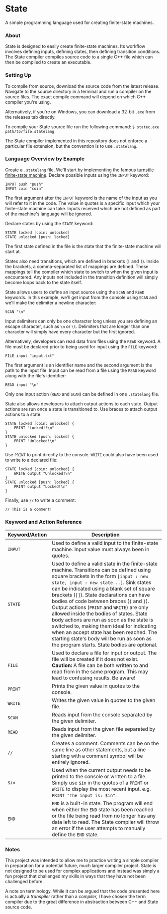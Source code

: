 # State
A simple programming language used for creating finite-state machines.

### About
State is designed to easily create finite-state machines. Its workflow involves defining inputs, defining states, then defining transition conditions. The State compiler compiles source code to a single C++ file which can then be compiled to create an executable.

### Setting Up
To compile from source, download the source code from the latest release. Navigate to the source directory in a terminal and run a compiler on the source files. The exact compile command will depend on which C++ compiler you're using.

Alternatively, if you're on Windows, you can download a 32-bit `.exe` from the releases tab directly.

To compile your State source file run the following command:
`$ statec.exe path/to/file.statelang`

The State compiler implemented in this repository does not enforce a particular file extension, but the convention is to use `.statelang`.

### Language Overview by Example
Create a `.statelang` file. We'll start by implementing the famous [turnstile finite-state machine](https://en.wikipedia.org/wiki/Finite-state_machine#Example:_coin-operated_turnstile). Declare possible inputs using the `INPUT` keyword: 
```
INPUT push "push"
INPUT coin "coin"
```
The first argument after the `INPUT` keyword is the name of the input as you will refer to it in the code. The value in quotes is a specific input which your finite-state machine can take. Inputs received which are not defined as part of the machine's language will be ignored.

Declare states by using the `STATE` keyword:
```
STATE locked [coin: unlocked]
STATE unlocked [push: locked]
```
The first state defined in the file is the state that the finite-state machine will start at.

States also need transitions, which are defined in brackets (`[` and `]`). Inside the brackets, a comma-separated list of mappings are defined. These mappings tell the compiler which state to switch to when the given input is encountered. Any inputs not included in the transition definition will simply become loops back to the state itself.

State allows users to define an input source using the `SCAN` and `READ` keywords. In this example, we'll get input from the console using `SCAN` and we'll make the delimiter a newline character:
```
SCAN "\n"
```
Input delimiters can only be one character long unless you are defining an escape character, such as `\n` or `\t`. Delimiters that are longer than one character will simply have every character but the first ignored.

Alternatively, developers can read data from files using the `READ` keyword. A file must be declared prior to being used for input using the `FILE` keyword:
```
FILE input "input.txt"
```
The first argument is an identifier name and the second argument is the path to the input file. Input can be read from a file using the `READ` keyword along with the file's identifier:
```
READ input "\n"
```
Only one input action (`READ` and `SCAN`) can be defined in one `.statelang` file.

State also allows developers to attach output actions to each state. Output actions are run once a state is transitioned to. Use braces to attach output actions to a state:
```
STATE locked [coin: unlocked] {
	PRINT "Locked!!\n"
}
STATE unlocked [push: locked] {
	PRINT "Unlocked!\n"
}
```
Use `PRINT` to print directly to the console. `WRITE` could also have been used to write to a declared file:
```
STATE locked [coin: unlocked] {
	WRITE output "Unlocked!\n"
}
STATE unlocked [push: locked] {
	PRINT output "Locked!\n"
}
```

Finally, use `//` to write a comment:
```
// This is a comment!
```

### Keyword and Action Reference
Keyword/Action|Description
-|-
`INPUT`|Used to define a valid input to the finite-state machine. Input value must always been in quotes.
`STATE`|Used to define a valid state in the finite-state machine. Transitions can be defined using square brackets in the form `[input : new state, input : new state...]`. Sink states can be indicated using a blank set of square brackets (`[]`). State declarations can have bodies of code between braces (`{` and `}`). Output actions (`PRINT` and `WRITE`) are only allowed inside the bodies of states. State body actions are run as soon as the state is switched to, making them ideal for indicating when an accept state has been reached. The starting state's body will be run as soon as the program starts. State bodies are optional.
`FILE`|Used to declare a file for input or output. The file will be created if it does not exist. **Caution:** A file can be both written to and read from in the same program. This may lead to confusing results. Be aware!
`PRINT`|Prints the given value in quotes to the console.
`WRITE`|Writes the given value in quotes to the given file.
`SCAN`|Reads input from the console separated by the given delimiter.
`READ`|Reads input from the given file separated by the given delimiter.
`//`|Creates a comment. Comments can be on the same line as other statements, but a line starting with a comment symbol will be entirely ignored.
`$in`|Used when the current output needs to be printed to the console or written to a file. Simply use `$in` in the quotes of a `PRINT` or `WRITE` to display the most recent input. e.g. `PRINT "The input is: $in"`.
`END`|`END` is a built-in state. The program will end when either the `END` state has been reached or the file being read from no longer has any data left to read. The State compiler will throw an error if the user attempts to manually define the `END` state.

### Notes
This project was intended to allow me to practice writing a simple compiler in preparation for a potential future, much larger compiler project. State is not designed to be used for complex applications and instead was simply a fun project that challenged my skills in ways that they have not been challenged before.

A note on terminology. While it can be argued that the code presented here is actually a *transpiler* rather than a *compiler,* I have chosen the term compiler due to the great difference in abstraction between C++ and State source code.